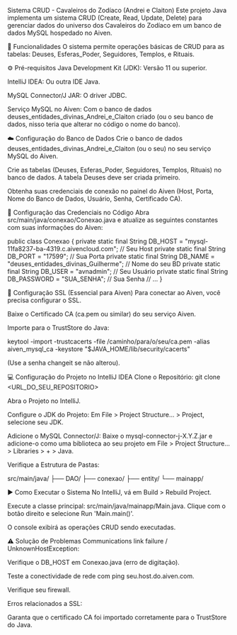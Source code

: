 Sistema CRUD - Cavaleiros do Zodíaco (Andrei e Claiton)
Este projeto Java implementa um sistema CRUD (Create, Read, Update, Delete) para gerenciar dados do universo dos Cavaleiros do Zodíaco em um banco de dados MySQL hospedado no Aiven.

🚀 Funcionalidades
O sistema permite operações básicas de CRUD para as tabelas: Deuses, Esferas_Poder, Seguidores, Templos, e Rituais.

⚙️ Pré-requisitos
Java Development Kit (JDK): Versão 11 ou superior.

IntelliJ IDEA: Ou outra IDE Java.

MySQL Connector/J JAR: O driver JDBC.

Serviço MySQL no Aiven: Com o banco de dados deuses_entidades_divinas_Andrei_e_Claiton criado (ou o seu banco de dados, nisso teria que alterar no código o nome do banco).

☁️ Configuração do Banco de Dados
Crie o banco de dados deuses_entidades_divinas_Andrei_e_Claiton (ou o seu) no seu serviço MySQL do Aiven.

Crie as tabelas (Deuses, Esferas_Poder, Seguidores, Templos, Rituais) no banco de dados. A tabela Deuses deve ser criada primeiro.

Obtenha suas credenciais de conexão no painel do Aiven (Host, Porta, Nome do Banco de Dados, Usuário, Senha, Certificado CA).

🔑 Configuração das Credenciais no Código
Abra src/main/java/conexao/Conexao.java e atualize as seguintes constantes com suas informações do Aiven:

public class Conexao {
    private static final String DB_HOST = "mysql-11fa8237-ba-4319.c.aivencloud.com"; // Seu Host
    private static final String DB_PORT = "17599"; // Sua Porta
    private static final String DB_NAME = "deuses_entidades_divinas_Guilherme"; // Nome do seu BD
    private static final String DB_USER = "avnadmin"; // Seu Usuário
    private static final String DB_PASSWORD = "SUA_SENHA"; // Sua Senha
    // ...
}


🔐 Configuração SSL (Essencial para Aiven)
Para conectar ao Aiven, você precisa configurar o SSL.

Baixe o Certificado CA (ca.pem ou similar) do seu serviço Aiven.

Importe para o TrustStore do Java:

keytool -import -trustcacerts -file /caminho/para/o/seu/ca.pem -alias aiven_mysql_ca -keystore "$JAVA_HOME/lib/security/cacerts"


(Use a senha changeit se não alterou).

💻 Configuração do Projeto no IntelliJ IDEA
Clone o Repositório: git clone <URL_DO_SEU_REPOSITORIO>

Abra o Projeto no IntelliJ.

Configure o JDK do Projeto: Em File > Project Structure... > Project, selecione seu JDK.

Adicione o MySQL Connector/J: Baixe o mysql-connector-j-X.Y.Z.jar e adicione-o como uma biblioteca ao seu projeto em File > Project Structure... > Libraries > + > Java.

Verifique a Estrutura de Pastas:

src/main/java/
├── DAO/
├── conexao/
├── entity/
└── mainapp/


▶️ Como Executar o Sistema
No IntelliJ, vá em Build > Rebuild Project.

Execute a classe principal: src/main/java/mainapp/Main.java. Clique com o botão direito e selecione Run 'Main.main()'.

O console exibirá as operações CRUD sendo executadas.

⚠️ Solução de Problemas
Communications link failure / UnknownHostException:

Verifique o DB_HOST em Conexao.java (erro de digitação).

Teste a conectividade de rede com ping seu.host.do.aiven.com.

Verifique seu firewall.

Erros relacionados a SSL:

Garanta que o certificado CA foi importado corretamente para o TrustStore do Java.
